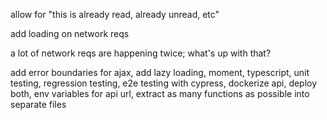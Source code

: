 allow for "this is already read, already unread, etc"

add loading on network reqs

a lot of network reqs are happening twice; what's up with that?

add error boundaries for ajax, add lazy loading, moment, typescript, unit testing, regression testing, e2e testing with cypress, dockerize api, deploy both, env variables for api url, extract as many functions as possible into separate files